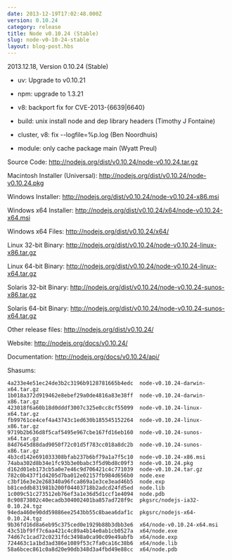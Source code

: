 ```yaml
---
date: 2013-12-19T17:02:48.000Z
version: 0.10.24
category: release
title: Node v0.10.24 (Stable)
slug: node-v0-10-24-stable
layout: blog-post.hbs
---
```


2013.12.18, Version 0.10.24 (Stable)

* uv: Upgrade to v0.10.21

* npm: upgrade to 1.3.21

* v8: backport fix for CVE-2013-{6639|6640}

* build: unix install node and dep library headers (Timothy J Fontaine)

* cluster, v8: fix --logfile=%p.log (Ben Noordhuis)

* module: only cache package main (Wyatt Preul)


Source Code: http://nodejs.org/dist/v0.10.24/node-v0.10.24.tar.gz

Macintosh Installer (Universal): http://nodejs.org/dist/v0.10.24/node-v0.10.24.pkg

Windows Installer: http://nodejs.org/dist/v0.10.24/node-v0.10.24-x86.msi

Windows x64 Installer: http://nodejs.org/dist/v0.10.24/x64/node-v0.10.24-x64.msi

Windows x64 Files: http://nodejs.org/dist/v0.10.24/x64/

Linux 32-bit Binary: http://nodejs.org/dist/v0.10.24/node-v0.10.24-linux-x86.tar.gz

Linux 64-bit Binary: http://nodejs.org/dist/v0.10.24/node-v0.10.24-linux-x64.tar.gz

Solaris 32-bit Binary: http://nodejs.org/dist/v0.10.24/node-v0.10.24-sunos-x86.tar.gz

Solaris 64-bit Binary: http://nodejs.org/dist/v0.10.24/node-v0.10.24-sunos-x64.tar.gz

Other release files: http://nodejs.org/dist/v0.10.24/

Website: http://nodejs.org/docs/v0.10.24/

Documentation: http://nodejs.org/docs/v0.10.24/api/

Shasums:
```
4a233e4e51ec24de3b2c3196b9128781665b4edc  node-v0.10.24-darwin-x64.tar.gz
1b018a372d919462e8ebef29a0de4816a83e38ff  node-v0.10.24-darwin-x86.tar.gz
423018f6a60b18d0dddf3007c325e0cc8cf55099  node-v0.10.24-linux-x64.tar.gz
fb99761ce4cef4a43743c1ed630b185545152264  node-v0.10.24-linux-x86.tar.gz
9719b2b636d8f5caf5495e967cbe167fd16eb160  node-v0.10.24-sunos-x64.tar.gz
84d7645d88dad9050f72c01d5f783cc018a8dc2b  node-v0.10.24-sunos-x86.tar.gz
4b3cd142e691033308bfab237b6bf79a1a7f5c10  node-v0.10.24-x86.msi
74aba302d8b34e1fc93b3e0babc3f5d9bd8c09f3  node-v0.10.24.pkg
d162d01eb173cb5a0e7e46c9d706421c4c771039  node-v0.10.24.tar.gz
782c0b437f1d4205d7ba012e02157fb984d656b0  node.exe
c3bf16e3e2e268340a96fca869a1e3ce3ead46b5  node.exp
b81ceddb831981b200f04403718b2adcd24fd5ed  node.lib
1c009c51c273512eb76ef3a1e36d5d1ccf1e4094  node.pdb
8c90873802c40ecadb304002401ba857ad728f9c  pkgsrc/nodejs-ia32-0.10.24.tgz
94eda460e90dd59886ee2543bb55c8baea6daf1c  pkgsrc/nodejs-x64-0.10.24.tgz
9b36fd16d8a6eb95c375ced0e1929b88b3dbb3e6  x64/node-v0.10.24-x64.msi
43c51bf9ff7c6aa421c4c89a4b14e0ab1cb0527a  x64/node.exe
74d67c1cad72c0231fdc3498a0ca90c09e49abfb  x64/node.exp
724463c1a1bd3ad386e1089f53c7fa0ca16c38b6  x64/node.lib
58a6bcec861c0a8d20e90db348d3a4fbd49e88cc  x64/node.pdb
```
